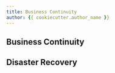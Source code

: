 ```yaml
---
title: Business Continuity
author: {{ cookiecutter.author_name }}
---
```


## Business Continuity

## Disaster Recovery